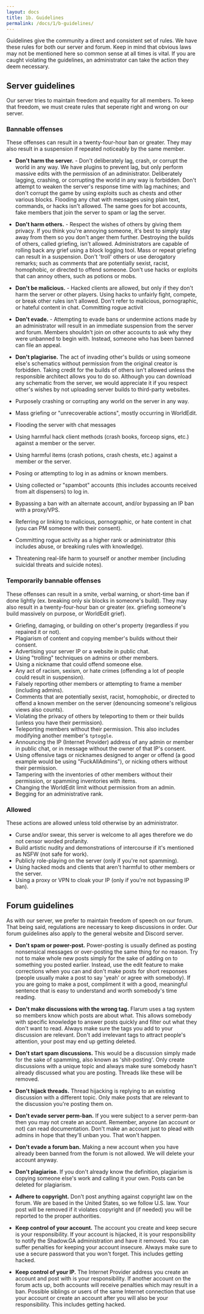 ```yaml
---
layout: docs
title: 1b. Guidelines
permalink: /docs/1/b-guidelines/
---
```

Guidelines give the community a direct and consistent set of rules.
We have these rules for both our server and forum.
Keep in mind that obvious laws may not be mentioned here so common sense at all times is vital.
If you are caught violating the guidelines, an administrator can take the action they deem necessary.

## Server guidelines
Our server tries to maintain freedom and equality for all members.
To keep that freedom, we must create rules that seperate right and wrong on our server.

### Bannable offenses
These offenses can result in a twenty-four-hour ban or greater.
They may also result in a suspension if repeated noticeably by the same member.

- **Don't harm the server.** - Don't deliberately lag, crash, or corrupt the world in any way. We have plugins to prevent lag, but only perform massive edits with the permission of an administrator. Deliberately lagging, crashing, or corrupting the world in any way is forbidden. Don't attempt to weaken the server's response time with lag machines; and don't corrupt the game by using exploits such as chests and other various blocks. Flooding any chat with messages using plain text, commands, or hacks isn't allowed. The same goes for bot accounts, fake members that join the server to spam or lag the server.

- **Don't harm others.** - Respect the wishes of others by giving them privacy. If you think you're annoying someone, it's best to simply stay away from them so you don't anger them further. Destroying the builds of others, called griefing, isn't allowed. Administrators are capable of rolling back any grief using a block logging tool. Mass or repeat griefing can result in a suspension. Don't 'troll' others or use derogatory remarks; such as comments that are potentially sexist, racist, homophobic, or directed to offend someone. Don't use hacks or exploits that can annoy others, such as potions or mobs.

- **Don't be malicious.** - Hacked clients are allowed, but only if they don't harm the server or other players. Using hacks to unfairly fight, compete, or break other rules isn't allowed. Don't refer to malicious, pornographic, or hateful content in chat. Committing rogue activit

- **Don't evade.** - Attempting to evade bans or undermine actions made by an administrator will result in an immediate suspension from the server and forum. Members shouldn't join on other accounts to ask why they were unbanned to begin with. Instead, someone who has been banned can file an appeal.

- **Don't plagiarise.** The act of invading other's builds or using someone else's schematics without permission from the original creator is forbidden. Taking credit for the builds of others isn't allowed unless the responsible architect allows you to do so. Although you can download any schematic from the server, we would appreciate it if you respect other's wishes by not uploading server builds to third-party websites.

 - Purposely crashing or corrupting any world on the server in any way.
 - Mass griefing or "unrecoverable actions", mostly occurring in WorldEdit.
 - Flooding the server with chat messages 
 - Using harmful hack client methods (crash books, forceop signs, etc.) against a member or the server.
 - Using harmful items (crash potions, crash chests, etc.) against a member or the server.
 - Posing or attempting to log in as admins or known members.
 - Using collected or "spambot" accounts (this includes accounts received from alt dispensers) to log in.
 - Bypassing a ban with an alternate account, and/or bypassing an IP ban with a proxy/VPS.
 - Referring or linking to malicious, pornographic, or hate content in chat (you can PM someone with their consent).
 - Committing rogue activity as a higher rank or administrator (this includes abuse, or breaking rules with knowledge).
 - Threatening real-life harm to yourself or another member (including suicidal threats and suicide notes).

### Temporarily bannable offenses
These offenses can result in a smite, verbal warning, or short-time ban if done lightly (ex. breaking only six
blocks in someone's build).
They may also result in a twenty-four-hour ban or greater (ex. griefing someone's build massively on purpose, or WorldEdit grief).

 - Griefing, damaging, or building on other's property (regardless if you repaired it or not).
 - Plagiarism of content and copying member's builds without their consent.
 - Advertising your server IP or a website in public chat.
 - Using "trolling" techniques on admins or other members.
 - Using a nickname that could offend someone else.
 - Any act of racism, sexism, or hate crimes (offending a lot of people could result in suspension).
 - Falsely reporting other members or attempting to frame a member (including admins).
 - Comments that are potentially sexist, racist, homophobic, or directed to offend a known member on the server (denouncing someone's religious views also counts).
 - Violating the privacy of others by teleporting to them or their builds (unless you have their permission).
 - Teleporting members without their permission. This also includes modifying another member's `tptoggle`.
 - Announcing the IP (Internet Provider) address of any admin or member in public chat, or in message without the owner of that IP's consent.
 - Using offensive tags or nicknames designed to anger or offend (a good example would be using "FuckAllAdmins"), or nicking others without their permission.
 - Tampering with the inventories of other members without their permission, or spamming inventories with items.
 - Changing the WorldEdit limit without permission from an admin.
 - Begging for an administrative rank.

### Allowed
These actions are allowed unless told otherwise by an administrator.

 - Curse and/or swear, this server is welcome to all ages therefore we do not censor worded profanity.
 - Build artistic nudity and demonstrations of intercourse if it's mentioned as NSFW (not safe for work).
 - Publicly role-playing on the server (only if you're not spamming).
 - Using hacked mods and clients that aren't harmful to other members or the server.
 - Using a proxy or VPN to cloak your IP (only if you're not bypassing IP ban).
 
## Forum guidelines
As with our server, we prefer to maintain freedom of speech on our forum.
That being said, regulations are necessary to keep discussions in order.
Our forum guidelines also apply to the general website and Discord server.

- **Don't spam or power-post.** Power-posting is usually defined as posting nonsensical messages or over-posting the same thing for no reason. Try not to make whole new posts simply for the sake of adding on to something you posted earlier. Instead, use the edit feature to make corrections when you can and don't make posts for short responses (people usually make a post to say 'yeah' or agree with somebody). If you are going to make a post, compliment it with a good, meaningful sentence that is easy to understand and worth somebody's time reading.

- **Don't make discussions with the wrong tag.** Flarum uses a tag system so members know which posts are about what. This allows somebody with specific knowledge to answer posts quickly and filter out what they don't want to read. Always make sure the tags you add to your discussion are relevant. Don't add irrelevant tags to attract people's attention, your post may end up getting deleted.

- **Don't start spam discussions.** This would be a discussion simply made for the sake of spamming, also known as 'shit-posting'. Only create discussions with a unique topic and always make sure somebody hasn't already discussed what you are posting. Threads like these will be removed.

- **Don't hijack threads.** Thread hijacking is replying to an existing discussion with a different topic. Only make posts that are relevant to the discussion you're posting them on.

- **Don't evade server perm-ban.** If you were subject to a server perm-ban then you may not create an account. Remember, anyone (an account or not) can read documentation. Don't make an account just to plead with admins in hope that they'll unban you. That won't happen.

- **Don't evade a forum ban.** Making a new account when you have already been banned from the forum is not allowed. We will delete your account anyway.

- **Don't plagiarise.** If you don't already know the definition, plagiarism is copying someone else's work and calling it your own. Posts can be deleted for plagiarism.

- **Adhere to copyright.** Don't post anything against copyright law on the forum. We are based in the United States, so we follow U.S. law. Your post will be removed if it violates copyright and (if needed) you will be reported to the proper authorities.

- **Keep control of your account.** The account you create and keep secure is your responsibility. If your account is hijacked, it is your responsibility to notify the Shadow.GA administration and have it removed. You can suffer penalties for keeping your account insecure. Always make sure to use a secure password that you won't forget. This includes getting hacked.

- **Keep control of your IP.** The Internet Provider address you create an account and post with is your responsibility. If another account on the forum acts up, both accounts will receive penalties which may result in a ban. Possible siblings or users of the same Internet connection that use your account or create an account after you will also be your responsibility. This includes getting hacked.
